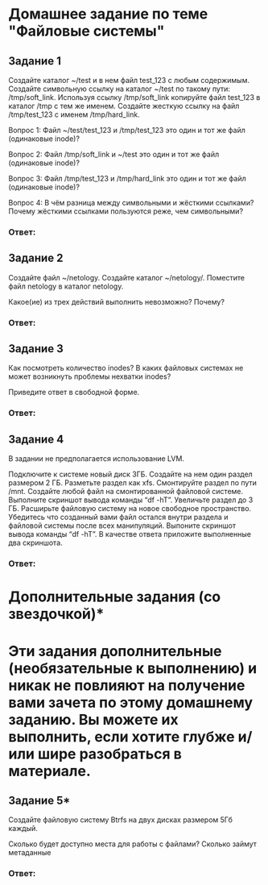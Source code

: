 # Домашнее задание по теме "Файловые системы"

## Задание 1

Создайте каталог ~/test и в нем файл test_123 с любым содержимым.
Создайте символьную ссылку на каталог ~/test по такому пути: /tmp/soft_link.
Используя ссылку /tmp/soft_link копируйте файл test_123 в каталог /tmp с тем же именем. Создайте жесткую ссылку на файл /tmp/test_123 с именем /tmp/hard_link.

Вопрос 1: Файл ~/test/test_123 и /tmp/test_123 это один и тот же файл (одинаковые inode)?

Вопрос 2: Файл /tmp/soft_link и ~/test это один и тот же файл (одинаковые inode)?

Вопрос 3: Файл /tmp/test_123 и /tmp/hard_link это один и тот же файл (одинаковые inode)?

Вопрос 4: В чём разница между символьными и жёсткими ссылками? Почему жёсткими ссылками пользуются реже, чем символьными?

### Ответ: 




## Задание 2

Создайте файл ~/netology.
Создайте каталог ~/netology/.
Поместите файл netology в каталог netology.

Какое(ие) из трех действий выполнить невозможно? Почему?


### Ответ: 



## Задание 3

Как посмотреть количество inodes?
В каких файловых системах не может возникнуть проблемы нехватки inodes?

Приведите ответ в свободной форме.


### Ответ: 



## Задание 4

В задании не предполагается использование LVM.

Подключите к системе новый диск 3ГБ.
Создайте на нем один раздел размером 2 ГБ.
Разметьте раздел как xfs.
Смонтируйте раздел по пути /mnt. Создайте любой файл на смонтированной файловой системе. Выполните скриншот вывода команды “df -hT”.
Увеличьте раздел до 3 ГБ.
Расширьте файловую систему на новое свободное пространство.
Убедитесь что созданный вами файл остался внутри раздела и файловой системы после всех манипуляций.
Выпоните скриншот вывода команды “df -hT”.
В качестве ответа приложите выполненные два скриншота.


### Ответ: 



# Дополнительные задания (со звездочкой)*
# Эти задания дополнительные (необязательные к выполнению) и никак не повлияют на получение вами зачета по этому домашнему заданию. Вы можете их выполнить, если хотите глубже и/или шире разобраться в материале.

## Задание 5*

Создайте файловую систему Btrfs на двух дисках размером 5Гб каждый.

Сколько будет доступно места для работы с файлами? Сколько займут метаданные


### Ответ: 


